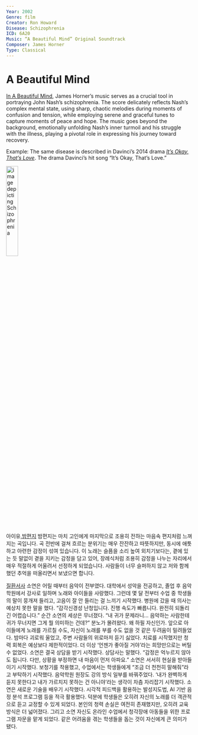 ```yaml
---
Year: 2002
Genre: film
Creator: Ron Howard
Disease: Schizophrenia
ICD: 6A20
Music: “A Beautiful Mind” Original Soundtrack
Composer: James Horner
Type: Classical
---
```


# A Beautiful Mind

[In A Beautiful Mind](https://youtu.be/kG4MKyq6jOU?si=HheQ8m3hP7tE_Uny), James Horner’s music serves as a crucial tool in portraying John Nash’s schizophrenia. The score delicately reflects Nash’s complex mental state, using sharp, chaotic melodies during moments of confusion and tension, while employing serene and graceful tunes to capture moments of peace and hope. The music goes beyond the background, emotionally unfolding Nash’s inner turmoil and his struggle with the illness, playing a pivotal role in expressing his journey toward recovery.

Example: The same disease is described in Davinci’s 2014 drama [*It’s Okay, That’s Love*](do_gwanwoo.md). The drama Davinci’s hit song “It’s Okay, That’s Love.”

<img src="./pyo_sujin_img.PNG" alt="image depicting Schizophrenia" style="width:25%;" />

아이유,[밤편지](https://youtu.be/BzYnNdJhZQw?si=XJCwmEAfTEtjhGG2)
밤편지는 마치 고인에게 마지막으로 조용히 전하는 마음속 편지처럼 느껴지는 곡입니다. 곡 전반에 걸쳐 흐르는 분위기는 매우 잔잔하고 따뜻하지만, 동시에 애틋하고 아련한 감정이 섞여 있습니다. 이 노래는 슬픔을 소리 높여 외치기보다는, 곁에 있는 듯 말없이 곁을 지키는 감정을 담고 있어, 장례식처럼 조용히 감정을 나누는 자리에서 매우 적절하게 어울려서 선정하게 되었습니다. 사람들이 너무 슬퍼하지 않고 저와 함께했던 추억을 떠올리면서 보냈으면 합니다.

[질환서사](https://youtube.com/playlist?list=PLyyIdtRlL24ANIZbjSZrLC5-tJmi0BmPr&si=QYaEYjHbzti9XT5L)
소연은 어릴 때부터 음악이 전부였다. 대학에서 성악을 전공하고, 졸업 후 음악학원에서 강사로 일하며 노래와 아이들을 사랑했다. 그런데 몇 달 전부터 수업 중 학생들의 말이 뭉개져 들리고, 고음이 잘 안 들리는 걸 느끼기 시작했다. 병원에 갔을 때 의사는 예상치 못한 말을 했다. “감각신경성 난청입니다. 진행 속도가 빠릅니다. 완전히 되돌리긴 어렵습니다.” 순간 소연의 세상은 무너졌다. “내 귀가 문제라니… 음악하는 사람한테 귀가 무너지면 그게 뭘 의미하는 건데?” 분노가 몰려왔다. 왜 하필 자신인가. 앞으로 아이들에게 노래를 가르칠 수도, 자신이 노래를 부를 수도 없을 것 같은 두려움이 밀려들었다. 밤마다 괴로워 울었고, 주변 사람들의 위로마저 듣기 싫었다. 치료를 시작했지만 청력 회복은 예상보다 제한적이었다. 더 이상 ‘언젠가 좋아질 거야’라는 희망만으로는 버틸 수 없었다. 소연은 결국 상담을 받기 시작했다. 상담사는 말했다. “감정은 억누르지 않아도 됩니다. 다만, 상황을 부정하면 내 마음이 먼저 아파요.” 소연은 서서히 현실을 받아들이기 시작했다. 보청기를 착용했고, 수업에서는 학생들에게 “조금 더 천천히 말해줘”라고 부탁하기 시작했다. 음악학원 원장도 강의 방식 일부를 바꿔주었다. ‘내가 완벽하게 듣지 못한다고 내가 가르치지 못하는 건 아니야’라는 생각이 차츰 자리잡기 시작했다. 소연은 새로운 기술을 배우기 시작했다. 시각적 피드백을 활용하는 발성지도법, AI 기반 음정 분석 프로그램 등을 적극 활용했다. 덕분에 학생들은 오히려 자신의 노래를 더 객관적으로 듣고 교정할 수 있게 되었다. 본인의 청력 손실은 여전히 존재했지만, 오히려 교육 방식은 더 넓어졌다. 그리고 소연 자신도 온라인 수업에서 청각장애 아동들을 위한 프로그램 자문을 맡게 되었다. 같은 어려움을 겪는 학생들을 돕는 것이 자신에게 큰 의미가 됐다.
